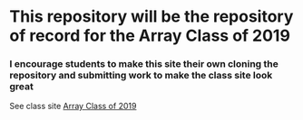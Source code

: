# This repository will be the repository of record for the Array Class of 2019

### I encourage students to make this site their own cloning the repository and submitting work to make the class site look great

See class site [Array Class of 2019](https://jmhammock.github.io/ArrayClassOf2019/)